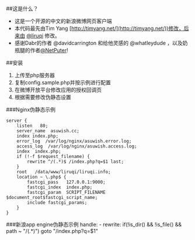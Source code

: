 ##这是什么？

* 这是一个开源的中文的新浪微博网页客户端
* 本代码最先由Tim Yang [http://timyang.net/](http://timyang.net/))修改，后来由 <a href="http://www.weibo.com/liruqi">@liruqi</a> 修改。
* 感谢Dabr的作者 @davidcarrington 和给他灵感的 @whatleydude ，以及奶瓶腿的作者<a href="http://weibo.com/NetPuter">@NetPuter</a>!

##安装

1. 上传至php服务器
2. 复制config.sample.php并按示例进行配置
3. 在微博开放平台修改应用的授权回调页
4. 根据需要修改伪静态设置

###Nginx伪静态示例

	server {
		listen   80;
		server_name  asuwish.cc;
		index index.php;
		error_log  /var/log/nginx/asuwish.error.log;
		access_log  /var/log/nginx/asuwish.access.log;
		index  index.php;
		if (!-f $request_filename) {
			rewrite ^/(.*)$ /index.php?q=$1 last;
		}
		root   /data/www/liruqi/liruqi.info;
		location ~ \.php$ {
			fastcgi_pass   127.0.0.1:9000;
			fastcgi_index  index.php;
			fastcgi_param  SCRIPT_FILENAME  $document_root$fastcgi_script_name;
			include fastcgi_params;
		}
	}

###新浪app engine伪静态示例
	handle:
	  - rewrite: if(!is_dir() && !is_file() && path ~ "/(.*)") goto "/index.php?q=$1"
